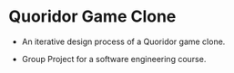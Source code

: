 # Quoridor Game Clone
* An iterative design process of a Quoridor game clone.

* Group Project for a software engineering course.
